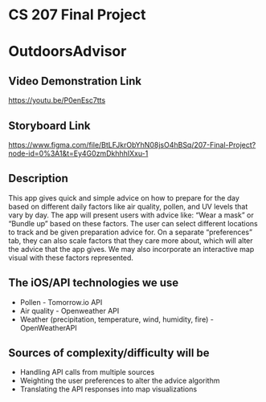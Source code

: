# CS 207 Final Project

# OutdoorsAdvisor

## Video Demonstration Link
https://youtu.be/P0enEsc7tts

## Storyboard Link
https://www.figma.com/file/BtLFJkrObYhN08jsO4hBSq/207-Final-Project?node-id=0%3A1&t=Ey4G0zmDkhhhIXxu-1

## Description
This app gives quick and simple advice on how to prepare for the day based on different daily factors like air quality, pollen, and UV levels that vary by day. The app will present users with advice like: “Wear a mask” or “Bundle up” based on these factors. The user can select different locations to track and be given preparation advice for. On a separate “preferences” tab, they can also scale factors that they care more about, which will alter the advice that the app gives. We may also incorporate an interactive map visual with these factors represented.
## The iOS/API technologies we use
* Pollen - Tomorrow.io API
* Air quality - Openweather API
* Weather (precipitation, temperature, wind, humidity, fire) - OpenWeatherAPI
## Sources of complexity/difficulty will be
* Handling API calls from multiple sources
* Weighting the user preferences to alter the advice algorithm
* Translating the API responses into map visualizations


